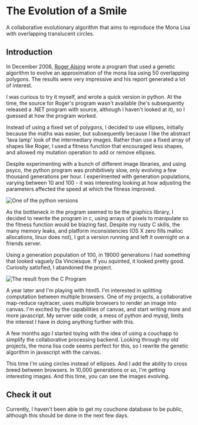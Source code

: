 The Evolution of a Smile
========================

A collaborative evolutionary algorithm that aims to reproduce the Mona Lisa with overlapping translucent circles.



Introduction
------------

In December 2008, [Roger Alsing](http://rogeralsing.com/2008/12/07/genetic-programming-evolution-of-mona-lisa/) wrote a program that used a genetic algorithm to evolve an approximation of the mona lisa using 50 overlapping polygons. The results were very impressive and his report generated a lot of interest.

I was curious to try it myself, and wrote a quick version in python. At the time, the source for Roger's program wasn't available (he's subsequently released a .NET program with source, although I haven't looked at it), so I guessed at how the program worked.

Instead of using a fixed set of polygons, I decided to use ellipses, initially because the maths was easier, but subsequently because I like the abstract 'lava lamp' look of the intermediary images. Rather than use a fixed array of shapes like Roger, I used a fitness function that encouraged less shapes, and allowed my mutation operation to add or remove ellipses.

Despite experimenting with a bunch of different image libraries, and using psyco, the python program was prohibitively slow, only evolving a few thousand generations per hour. I experimented with generation populations, varying between 10 and 100 - it was interesting looking at how adjusting the parameters affected the speed at which the fitness improved.

![One of the python versions](http://github.com/peterbraden/genetic-lisa/tree/master/lisa/old-versions/mutation-64225.jpg)


As the bottleneck in the program seemed to be the graphics library, I decided to rewrite the program in c, using arrays of pixels to manipulate so the fitness function would be blazing fast. Despite my rusty C skills, the many memory leaks, and platform inconsistencies (OS X zero fills malloc allocations, linux does not), I got a version running and left it overnight on a friends server.

Using a generation population of 100, in 19000 generations I had something that looked vaguely Da Vinciesque. If you squinted, it looked pretty good. Curiosity satisfied, I abandoned the project.

![The result from the C Program](http://github.com/peterbraden/genetic-lisa/tree/master/lisa/old-versions/19690.png)

A year later and I'm playing with html5. I'm interested in splitting computation between multiple browsers. One of my projects, a collaborative map-reduce raytracer, uses multiple browsers to render an image into canvas. I'm excited by the capabilities of canvas, and start writing more and more javascript. My server side code, a mess of python and mysql, limits the interest I have in doing anything further with this.

A few months ago I started toying with the idea of using a couchapp to simplify the collaborative processing backend. Looking through my old projects, the mona lisa code seems perfect for this, so I rewrite the genetic algorithm in javascript with the canvas.

This time I'm using circles instead of ellipses. And I add the ability to cross breed between browsers. In 10,000 generations or so, I'm getting interesting images. And this time, you can see the images evolving. 


Check it out
------------

Currently, I haven't been able to get my couchone database to be public, although this should be done in the next few days.
